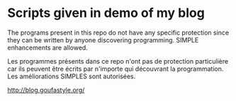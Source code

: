 # Scripts given in demo of my blog

The programs present in this repo do not have any specific protection since they can be written by anyone discovering programming. SIMPLE enhancements are allowed.

Les programmes présents dans ce repo n'ont pas de protection particulière car ils peuvent être écrits par n'importe qui découvrant la programmation. Les améliorations SIMPLES sont autorisées.

http://blog.goufastyle.org/
